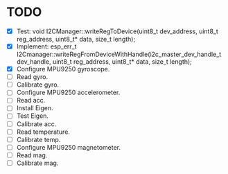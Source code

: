 # TODO

- [x] Test: void I2CManager::writeRegToDevice(uint8_t dev_address, uint8_t reg_address, uint8_t* data, size_t length);
- [x] Implement: esp_err_t I2Cmanager::writeRegFromDeviceWithHandle(i2c_master_dev_handle_t dev_handle, uint8_t reg_address, uint8_t* data, size_t length);
- [x] Configure MPU9250 gyroscope.
- [ ] Read gyro.
- [ ] Calibrate gyro.  
- [ ] Configure MPU9250 accelerometer.
- [ ] Read acc.
- [ ] Install Eigen.
- [ ] Test Eigen.
- [ ] Calibrate acc.
- [ ] Read temperature.
- [ ] Calibrate temp.
- [ ] Configure MPU9250 magnetometer.
- [ ] Read mag.
- [ ] Calibrate mag.
